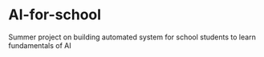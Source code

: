 # AI-for-school
Summer project on building automated system for school students to learn fundamentals of AI

